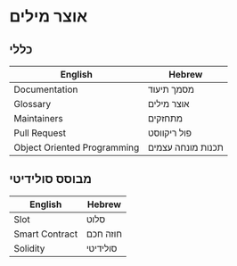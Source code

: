 # אוצר מילים

## כללי

| English                     | Hebrew            |
| --------------------------- | ----------------- |
| Documentation               | מסמך תיעוד        |
| Glossary                    | אוצר מילים        |
| Maintainers                 | מתחזקים           |
| Pull Request                | פול ריקווסט       |
| Object Oriented Programming | תכנות מונחה עצמים |

## מבוסס סולידיטי

| English        | Hebrew     |
| -------------- | ---------- |
| Slot           | סלוט       |
| Smart Contract | חוזה חכם   |
| Solidity       | סולידיטי   |
